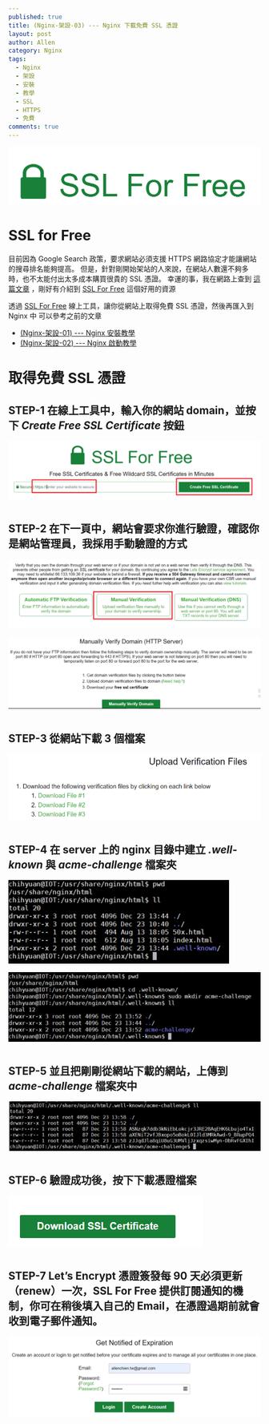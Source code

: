 ```yaml
---
published: true
title: (Nginx-架設-03) --- Nginx 下載免費 SSL 憑證
layout: post
author: Allen
category: Nginx
tags: 
  - Nginx
  - 架設
  - 安裝
  - 教學
  - SSL
  - HTTPS
  - 免費
comments: true
---
```


![logo](/images/blog/20191219/20191219-000.png)

# SSL for Free

目前因為 Google Search 政策，要求網站必須支援 HTTPS 網路協定才能讓網站的搜尋排名能夠提高。
但是，針對剛開始架站的人來說，在網站人數還不夠多時，也不太能付出太多成本購買很貴的 SSL 憑證。
幸運的事，我在網路上查到 [這篇文章](https://free.com.tw/ssl-for-free/) ，剛好有介紹到 [SSL For Free](https://www.sslforfree.com/) 這個好用的資源

透過 [SSL For Free](https://www.sslforfree.com/) 線上工具，讓你從網站上取得免費 SSL 憑證，然後再匯入到 Nginx 中
可以參考之前的文章


- [(Nginx-架設-01) --- Nginx 安裝教學](https://allenchien-tw.github.io/blog/2019/12/17/nginx-install-01)
- [(Nginx-架設-02) --- Nginx 啟動教學](https://allenchien-tw.github.io/blog/2019/12/18/nginx-install-02)

# 

# 取得免費 SSL 憑證

## STEP-1 在線上工具中，輸入你的網站 domain，並按下 *Create Free SSL Certificate* 按鈕
![nginx](/images/blog/20191219/20191219-001.png)

# 

## STEP-2 在下一頁中，網站會要求你進行驗證，確認你是網站管理員，我採用手動驗證的方式
![nginx](/images/blog/20191219/20191219-002.png)

![nginx](/images/blog/20191219/20191219-003.png)

# 

## STEP-3 從網站下載 3 個檔案
![nginx](/images/blog/20191219/20191219-006.png)

# 

## STEP-4 在 server 上的 nginx 目錄中建立 *.well-known* 與 *acme-challenge*  檔案夾
![nginx](/images/blog/20191219/20191219-004.png)

![nginx](/images/blog/20191219/20191219-005.png)

# 

## STEP-5 並且把剛剛從網站下載的網站，上傳到 *acme-challenge*  檔案夾中
![nginx](/images/blog/20191219/20191219-007.png)

# 

## STEP-6 驗證成功後，按下下載憑證檔案
![nginx](/images/blog/20191219/20191219-008.png)

# 

## STEP-7 Let’s Encrypt 憑證簽發每 90 天必須更新（renew）一次，SSL For Free 提供訂閱通知的機制，你可在稍後填入自己的 Email，在憑證過期前就會收到電子郵件通知。
![nginx](/images/blog/20191219/20191219-009.png)